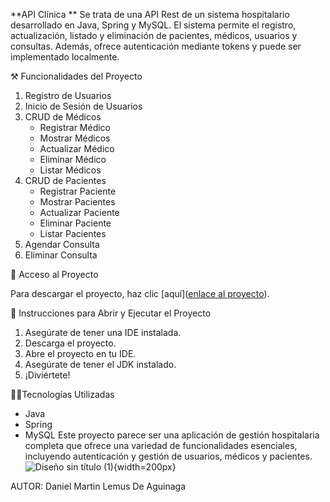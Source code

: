 
**API Clínica **
Se trata de una API Rest de un sistema hospitalario desarrollado en Java, Spring y MySQL. El sistema permite el registro, actualización, listado y eliminación de pacientes, médicos, usuarios y consultas. Además, ofrece autenticación mediante tokens y puede ser implementado localmente.

⚒️ Funcionalidades del Proyecto

1. Registro de Usuarios
2. Inicio de Sesión de Usuarios
3. CRUD de Médicos
   - Registrar Médico
   - Mostrar Médicos
   - Actualizar Médico
   - Eliminar Médico
   - Listar Médicos
4. CRUD de Pacientes
   - Registrar Paciente
   - Mostrar Pacientes
   - Actualizar Paciente
   - Eliminar Paciente
   - Listar Pacientes
5. Agendar Consulta
6. Eliminar Consulta

📂 Acceso al Proyecto

Para descargar el proyecto, haz clic [aquí]([enlace al proyecto](https://github.com/Engineer-Lemus/ApiRestClinica/archive/refs/heads/master.zip)).

📜 Instrucciones para Abrir y Ejecutar el Proyecto

1. Asegúrate de tener una IDE instalada.
2. Descarga el proyecto.
3. Abre el proyecto en tu IDE.
4. Asegúrate de tener el JDK instalado.
5. ¡Diviértete!

👨‍💻Tecnologías Utilizadas

-	Java
-	Spring
-	MySQL
Este proyecto parece ser una aplicación de gestión hospitalaria completa que ofrece una variedad de funcionalidades esenciales, incluyendo autenticación y gestión de usuarios, médicos y pacientes.
![Diseño sin título (1)](https://github.com/Engineer-Lemus/ApiRestClinica/assets/125107773/a311bb03-82a2-49a2-95dd-2cd0f1b24c58){width=200px}


AUTOR:  Daniel Martin Lemus De Aguinaga

